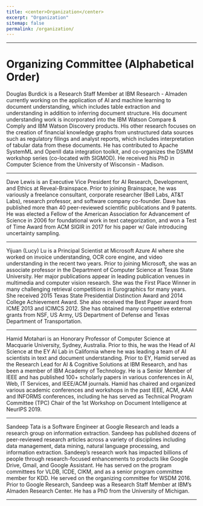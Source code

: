 ```yaml
---
title: <center>Organization</center>
excerpt: "Organization"
sitemap: false
permalink: /organization/
---
```


------

# Organizing Committee (Alphabetical Order)

Douglas Burdick is a Research Staff Member at IBM Research - Almaden currently working on the application of AI and machine learning to document understanding, which includes table extraction and understanding in addition to inferring document structure. His document understanding work is incorporated into the IBM Watson Compare & Comply and IBM Watson Discovery products. His other research focuses on the creation of financial knowledge graphs from unstructured data sources such as regulatory filings and analyst reports, which includes interpretation of tabular data from these documents. He has contributed to Apache SystemML and OpenII data integration toolkit, and co-organizes the DSMM workshop series (co-located with SIGMOD). He received his PhD in Computer Science from the University of Wisconsin - Madison. 

------

Dave Lewis is an Executive Vice President for AI Research, Development, and Ethics at Reveal-Brainspace. Prior to joining Brainspace, he was variously a freelance consultant, corporate researcher (Bell Labs, AT&T Labs), research professor, and software company co-founder. Dave has published more than 40 peer-reviewed scientific publications and 9 patents. He was elected a Fellow of the American Association for Advancement of Science in 2006 for foundational work in text categorization, and won a Test of Time Award from ACM SIGIR in 2017 for his paper w/ Gale introducing uncertainty sampling.

------

Yijuan (Lucy) Lu is a Principal Scientist at Microsoft Azure AI where she worked on invoice understanding, OCR core engine, and video understanding in the recent two years. Prior to joining Microsoft, she was an associate professor in the Department of Computer Science at Texas State University. Her major publications appear in leading publication venues in multimedia and computer vision research.  She was the First Place Winner in many challenging retrieval competitions in Eurographics for many years. She received 2015 Texas State Presidential Distinction Award and 2014 College Achievement Award. She also received the Best Paper award from ICME 2013 and ICIMCS 2012. She has obtained many competitive external grants from NSF, US Army, US Department of Defense and Texas Department of Transportation.

------

Hamid Motahari is an Honorary Professor of Computer Science at Macquarie University, Sydney, Australia. Prior to this, he was the Head of AI Science at the EY AI Lab in California where he was leading a team of AI scientists in text and document understanding. Prior to EY, Hamid served as the Research Lead for AI & Cognitive Solutions at IBM Research, and has been a member of IBM Academy of Technology. He is a Senior Member of IEEE and has published 100+ scholarly papers in various conferences in AI, Web, IT Services, and IEEE/ACM journals. Hamid has chaired and organized various academic conferences and workshops in the past IEEE, ACM, AAAI and INFORMS conferences, including he has served as Technical Program Committee (TPC) Chair of the 1st Workshop on Document Intelligence at NeurIPS 2019.

------

Sandeep Tata is a Software Engineer at Google Research and leads a research group on information extraction.  Sandeep has published dozens of peer-reviewed research articles across a variety of disciplines including data management, data mining, natural language processing, and information extraction. Sandeep’s research work has impacted billions of people through research-focused enhancements to products like Google Drive, Gmail, and Google Assistant. He has served on the program committees for VLDB, ICDE, CIKM, and as a senior program committee member for KDD. He served on the organizing committee for WSDM 2016. Prior to Google Research, Sandeep was a Research Staff Member at IBM’s Almaden Research Center. He has a PhD from the University of Michigan.

------

